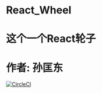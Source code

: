 # React_Wheel
# 这个一个React轮子
# 作者: 孙匡东

[![CircleCI](https://circleci.com/gh/sunkuangdong/React_Wheel2.svg?style=svg)](https://circleci.com/gh/sunkuangdong/React_Wheel2)